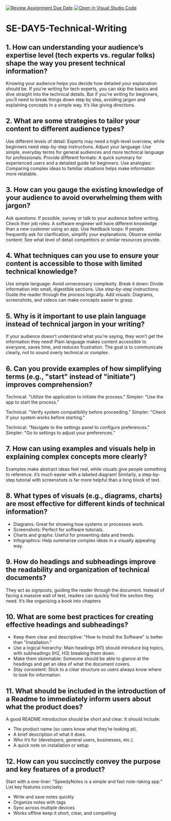 [![Review Assignment Due Date](https://classroom.github.com/assets/deadline-readme-button-22041afd0340ce965d47ae6ef1cefeee28c7c493a6346c4f15d667ab976d596c.svg)](https://classroom.github.com/a/zsAR-pyY)
[![Open in Visual Studio Code](https://classroom.github.com/assets/open-in-vscode-2e0aaae1b6195c2367325f4f02e2d04e9abb55f0b24a779b69b11b9e10269abc.svg)](https://classroom.github.com/online_ide?assignment_repo_id=18906334&assignment_repo_type=AssignmentRepo)
# SE-DAY5-Technical-Writing
## 1. How can understanding your audience’s expertise level (tech experts vs. regular folks) shape the way you present technical information?
Knowing your audience helps you decide how detailed your explanation should be. If you're writing for tech experts, you can skip the basics and dive straight into the technical details. But if you're writing for beginners, you’ll need to break things down step by step, avoiding jargon and explaining concepts in a simple way. It’s like giving directions.

## 2. What are some strategies to tailor your content to different audience types?
Use different levels of detail: Experts may need a high-level overview, while beginners need step-by-step instructions.
Adjust your language: Use simple, everyday terms for general audiences and more technical language for professionals.
Provide different formats: A quick summary for experienced users and a detailed guide for beginners.
Use analogies: Comparing complex ideas to familiar situations helps make information more relatable.

## 3. How can you gauge the existing knowledge of your audience to avoid overwhelming them with jargon?
Ask questions: If possible, survey or talk to your audience before writing.
Check their job roles: A software engineer will have different knowledge than a new customer using an app.
Use feedback loops: If people frequently ask for clarification, simplify your explanations.
Observe similar content: See what level of detail competitors or similar resources provide.

## 4. What techniques can you use to ensure your content is accessible to those with limited technical knowledge?
Use simple language: Avoid unnecessary complexity.
Break it down: Divide information into small, digestible sections.
Use step-by-step instructions: Guide the reader through the process logically.
Add visuals: Diagrams, screenshots, and videos can make concepts easier to grasp.

## 5. Why is it important to use plain language instead of technical jargon in your writing?
If your audience doesn’t understand what you’re saying, they won’t get the information they need! Plain language makes content accessible to everyone, saves time, and reduces frustration. The goal is to communicate clearly, not to sound overly technical or complex.

## 6. Can you provide examples of how simplifying terms (e.g., "start" instead of "initiate") improves comprehension?
Technical: "Utilize the application to initiate the process."
Simpler: "Use the app to start the process."

Technical: "Verify system compatibility before proceeding."
Simpler: "Check if your system works before starting."

Technical: "Navigate to the settings panel to configure preferences."
Simpler: "Go to settings to adjust your preferences."

## 7. How can using examples and visuals help in explaining complex concepts more clearly?
Examples make abstract ideas feel real, while visuals give people something to reference. it’s much easier with a labeled diagram! Similarly, a step-by-step tutorial with screenshots is far more helpful than a long block of text.

## 8. What types of visuals (e.g., diagrams, charts) are most effective for different kinds of technical information?
- Diagrams: Great for showing how systems or processes work.
- Screenshots: Perfect for software tutorials.
- Charts and graphs: Useful for presenting data and trends.
- Infographics: Help summarize complex ideas in a visually appealing way.

## 9. How do headings and subheadings improve the readability and organization of technical documents?
They act as signposts, guiding the reader through the document. Instead of facing a massive wall of text, readers can quickly find the section they need. It’s like organizing a book into chapters

## 10. What are some best practices for creating effective headings and subheadings?
- Keep them clear and descriptive: "How to Install the Software" is better than "Installation."
- Use a logical hierarchy: Main headings (H1) should introduce big topics, with subheadings (H2, H3) breaking them down.
- Make them skimmable: Someone should be able to glance at the headings and get an idea of what the document covers.
- Stay consistent: Stick to a clear structure so users always know where to look for information.

## 11. What should be included in the introduction of a Readme to immediately inform users about what the product does?
A good README introduction should be short and clear. It should include:
- The product name (so users know what they’re looking at).
- A brief description of what it does.
- Who it’s for (developers, general users, businesses, etc.).
- A quick note on installation or setup

## 12. How can you succinctly convey the purpose and key features of a product?
Start with a one-liner: "SpeedyNotes is a simple and fast note-taking app."
List key features concisely:
- Write and save notes quickly
- Organize notes with tags
- Sync across multiple devices
- Works offline
keep it short, clear, and compelling
